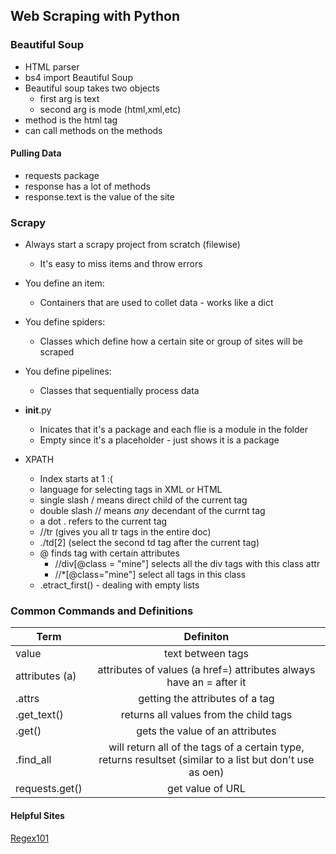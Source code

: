   ## Web Scraping with Python
  
  ### Beautiful Soup
  
  * HTML parser 
  * bs4 import Beautiful Soup
  * Beautiful soup takes two objects
    * first arg is text 
    * second arg is mode (html,xml,etc)
  * method is the html tag
  * can call methods on the methods
  
  #### Pulling Data
  * requests package
  * response has a lot of methods 
  * response.text is the value of the site
  
  ### Scrapy
  
  * Always start a scrapy project from scratch (filewise)
    * It's easy to miss items and throw errors 
  * You define an item:
    * Containers that are used to collet data - works like a dict
  * You define spiders:
    * Classes which define how a certain site or group of sites will be scraped
  * You define pipelines:
    * Classes that sequentially process data
  * __init__.py
    * Inicates that it's a package and each flie is a module in the folder
    * Empty since it's a placeholder - just shows it is a package
  
  * XPATH
    * Index starts at 1 :(
    * language for selecting tags in XML or HTML
    * single slash / means direct child of the current tag
    * double slash // means _any_ decendant of the currnt tag 
    * a dot . refers to the current tag
    * //tr (gives you all tr tags in the entire doc)
    * ./td[2] (select the second td tag after the current tag)
    * @ finds tag with certain attributes 
      * //div[@class = "mine"] selects all the div tags with this class attr
      * //*[@class="mine"] select all tags in this class
    * .etract_first() - dealing with empty lists
  
  
  ### Common Commands and Definitions
  | Term       | Definiton        |
  | ------------- |:-------------:|
  |value|text between tags|
  |attributes (a)|attributes of values (a href=) attributes always have an = after it|
  |.attrs|getting the attributes of a tag|
  |.get_text()|returns all values from the child tags|
  |.get()|gets the value of an attributes|
  |.find_all|will return all of the tags of a certain type, returns resultset (similar to a list but don't use as oen)|
  |requests.get()|get value of URL|
  
  
  #### Helpful Sites
  [Regex101](www.regex101.com)
  
  
